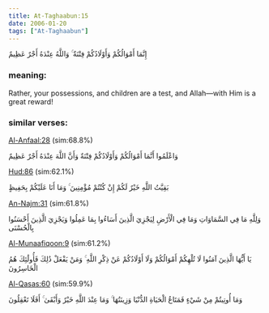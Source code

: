 ```yaml
---
title: At-Taghaabun:15
date: 2006-01-20
tags: ["At-Taghaabun"]
---
```

إِنَّمَا أَمْوَالُكُمْ وَأَوْلَادُكُمْ فِتْنَةٌ ۚ وَاللَّهُ عِنْدَهُ أَجْرٌ عَظِيمٌ
### meaning: 
Rather, your possessions, and children are a test, and Allah—with Him is a great reward!
### similar verses: 

[Al-Anfaal:28](/8/28) (sim:68.8%)

وَاعْلَمُوا أَنَّمَا أَمْوَالُكُمْ وَأَوْلَادُكُمْ فِتْنَةٌ وَأَنَّ اللَّهَ عِنْدَهُ أَجْرٌ عَظِيمٌ

[Hud:86](/11/86) (sim:62.1%)

بَقِيَّتُ اللَّهِ خَيْرٌ لَكُمْ إِنْ كُنْتُمْ مُؤْمِنِينَ ۚ وَمَا أَنَا عَلَيْكُمْ بِحَفِيظٍ

[An-Najm:31](/53/31) (sim:61.8%)

وَلِلَّهِ مَا فِي السَّمَاوَاتِ وَمَا فِي الْأَرْضِ لِيَجْزِيَ الَّذِينَ أَسَاءُوا بِمَا عَمِلُوا وَيَجْزِيَ الَّذِينَ أَحْسَنُوا بِالْحُسْنَى

[Al-Munaafiqoon:9](/63/9) (sim:61.2%)

يَا أَيُّهَا الَّذِينَ آمَنُوا لَا تُلْهِكُمْ أَمْوَالُكُمْ وَلَا أَوْلَادُكُمْ عَنْ ذِكْرِ اللَّهِ ۚ وَمَنْ يَفْعَلْ ذَٰلِكَ فَأُولَٰئِكَ هُمُ الْخَاسِرُونَ

[Al-Qasas:60](/28/60) (sim:59.9%)

وَمَا أُوتِيتُمْ مِنْ شَيْءٍ فَمَتَاعُ الْحَيَاةِ الدُّنْيَا وَزِينَتُهَا ۚ وَمَا عِنْدَ اللَّهِ خَيْرٌ وَأَبْقَىٰ ۚ أَفَلَا تَعْقِلُونَ
